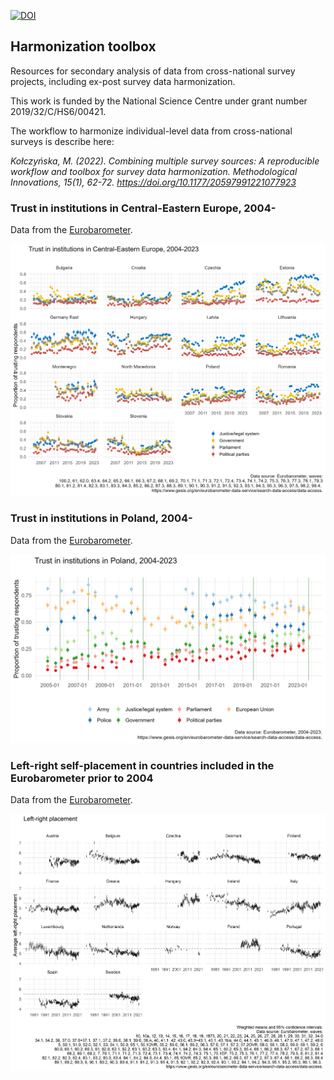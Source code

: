 <!-- badges: start -->
[![DOI](https://zenodo.org/badge/DOI/10.5281/zenodo.4049815.svg)](https://doi.org/10.5281/zenodo.4049815)
<!-- badges: end -->

## Harmonization toolbox

Resources for secondary analysis of data from cross-national survey projects, including ex-post survey data harmonization.

This work is funded by the National Science Centre under grant number 2019/32/C/HS6/00421.

The workflow to harmonize individual-level data from cross-national surveys is describe here:  

*Kołczyńska, M. (2022). Combining multiple survey sources: A reproducible workflow and toolbox for survey data harmonization. Methodological Innovations, 15(1), 62-72. https://doi.org/10.1177/20597991221077923*


### Trust in institutions in Central-Eastern Europe, 2004-

Data from the [Eurobarometer](https://www.gesis.org/en/eurobarometer-data-service/search-data-access/data-access).

<img src="workflows/trusts_europe.png" alt="Trust in institutions in Central-Eastern Europe, 2004-2023" width="600"/>


### Trust in institutions in Poland, 2004-

Data from the [Eurobarometer](https://www.gesis.org/en/eurobarometer-data-service/search-data-access/data-access).

<img src="workflows/trusts_poland.png" alt="Trust in institutions in Poland, 2004-2023" width="600"/>



### Left-right self-placement in countries included in the Eurobarometer prior to 2004

Data from the [Eurobarometer](https://www.gesis.org/en/eurobarometer-data-service/search-data-access/data-access).

<img src="workflows/lrscale_countries_prior2004.png" alt="Left-right self-placement in 17 European countries" width="600"/>
